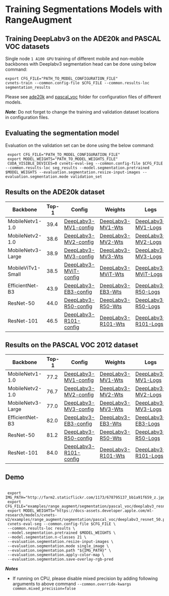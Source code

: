 # Training Segmentations Models with RangeAugment

## Training DeepLabv3 on the ADE20k and PASCAL VOC datasets

Single node `1 A100 GPU` training of different mobile and non-mobile backbones with Deeplabv3 segmentation head 
can be done using below command:

``` 
export CFG_FILE="PATH_TO_MODEL_CONFIGURATION_FILE"
cvnets-train --common.config-file $CFG_FILE --common.results-loc segmentation_results
```

Please see [ade20k](./segmentation/ade20k) and [pascal_voc](./segmentation/pascal_voc) folder for configuration files of different models.

***Note***: Do not forget to change the training and validation dataset locations in configuration files.

## Evaluating the segmentation model

Evaluation on the validation set can be done using the below command:

```
 export CFG_FILE="PATH_TO_MODEL_CONFIGURATION_FILE"
 export MODEL_WEIGHTS="PATH_TO_MODEL_WEIGHTS_FILE"
 CUDA_VISIBLE_DEVICES=0 cvnets-eval-seg --common.config-file $CFG_FILE --common.results-loc seg_results --model.segmentation.pretrained $MODEL_WEIGHTS --evaluation.segmentation.resize-input-images --evaluation.segmentation.mode validation_set
```

## Results on the ADE20k dataset

| Backbone             | Top-1 | Config                                                                     | Weights                                                                                                                     | Logs                                                                                                                               |
|----------------------|-------|----------------------------------------------------------------------------|-----------------------------------------------------------------------------------------------------------------------------|------------------------------------------------------------------------------------------------------------------------------------|
| MobileNetv1-1.0      | 39.4  | [DeepLabv3-MV1-config](segmentation/ade20k/deeplabv3_mobilenet_v1.yaml)    | [DeepLabv3-MV1-Wts](https://docs-assets.developer.apple.com/ml-research/models/cvnets-v2/examples/range_augment/segmentation/ade20k/deeplabv3_mobilenet_v1.pt)    | [DeepLabv3-MV1-Logs](https://docs-assets.developer.apple.com/ml-research/models/cvnets-v2/examples/range_augment/segmentation/ade20k/deeplabv3_mobilenet_v1_logs.txt)    |
| MobileNetv2-1.0      | 38.6  | [DeepLabv3-MV2-config](segmentation/ade20k/deeplabv3_mobilenet_v2.yaml)    | [DeepLabv3-MV2-Wts](https://docs-assets.developer.apple.com/ml-research/models/cvnets-v2/examples/range_augment/segmentation/ade20k/deeplabv3_mobilenet_v2.pt)    | [DeepLabv3-MV2-Logs](https://docs-assets.developer.apple.com/ml-research/models/cvnets-v2/examples/range_augment/segmentation/ade20k/deeplabv3_mobilenet_v2_logs.txt)    |
| MobileNetv3-Large    | 38.9  | [DeepLabv3-MV3-config](segmentation/ade20k/deeplabv3_mobilenet_v3.yaml)    | [DeepLabv3-MV3-Wts](https://docs-assets.developer.apple.com/ml-research/models/cvnets-v2/examples/range_augment/segmentation/ade20k/deeplabv3_mobilenet_v3.pt)    | [DeepLabv3-MV3-Logs](https://docs-assets.developer.apple.com/ml-research/models/cvnets-v2/examples/range_augment/segmentation/ade20k/deeplabv3_mobilenet_v3_logs.txt)    |
| MobileViTv1-Small    | 38.5  | [DeepLabv3-MViT-config](segmentation/ade20k/deeplabv3_mobilevit.yaml)      | [DeepLabv3-MViT-Wts](https://docs-assets.developer.apple.com/ml-research/models/cvnets-v2/examples/range_augment/segmentation/ade20k/deeplabv3_mobilevit.pt)      | [DeepLabv3-MViT-Logs](https://docs-assets.developer.apple.com/ml-research/models/cvnets-v2/examples/range_augment/segmentation/ade20k/deeplabv3_mobilevit_logs.txt)      |
| EfficientNet-B3      | 43.9  | [DeepLabv3-EB3-config](segmentation/ade20k/deeplabv3_efficientnet_b3.yaml) | [DeepLabv3-EB3-Wts](https://docs-assets.developer.apple.com/ml-research/models/cvnets-v2/examples/range_augment/segmentation/ade20k/deeplabv3_efficientnet_b3.pt) | [DeepLabv3-R50-Logs](https://docs-assets.developer.apple.com/ml-research/models/cvnets-v2/examples/range_augment/segmentation/ade20k/deeplabv3_efficientnet_b3_logs.txt) |
| ResNet-50            | 44.0  | [DeepLabv3-R50-config](segmentation/ade20k/deeplabv3_resnet_50.yaml)       | [DeepLabv3-R50-Wts](https://docs-assets.developer.apple.com/ml-research/models/cvnets-v2/examples/range_augment/segmentation/ade20k/deeplabv3_resnet_50.pt)       | [DeepLabv3-R50-Logs](https://docs-assets.developer.apple.com/ml-research/models/cvnets-v2/examples/range_augment/segmentation/ade20k/deeplabv3_resnet_50_logs.txt)       |
| ResNet-101           | 46.5  | [DeepLabv3-R101-config](segmentation/ade20k/deeplabv3_resnet_101.yaml)     | [DeepLabv3-R101-Wts](https://docs-assets.developer.apple.com/ml-research/models/cvnets-v2/examples/range_augment/segmentation/ade20k/deeplabv3_resnet_101.pt)     | [DeepLabv3-R101-Logs](https://docs-assets.developer.apple.com/ml-research/models/cvnets-v2/examples/range_augment/segmentation/ade20k/deeplabv3_resnet_101_logs.txt)     |


## Results on the PASCAL VOC 2012 dataset

| Backbone             | Top-1 | Config                                                                         | Weights                                                                                                                         | Logs                                                                                                                               |
|----------------------|-------|--------------------------------------------------------------------------------|---------------------------------------------------------------------------------------------------------------------------------|------------------------------------------------------------------------------------------------------------------------------------|
| MobileNetv1-1.0      | 77.2  | [DeepLabv3-MV1-config](segmentation/pascal_voc/deeplabv3_mobilenet_v1.yaml)    | [DeepLabv3-MV1-Wts](https://docs-assets.developer.apple.com/ml-research/models/cvnets-v2/examples/range_augment/segmentation/pascal_voc/deeplabv3_mobilenet_v1.pt)    | [DeepLabv3-MV1-Logs](https://docs-assets.developer.apple.com/ml-research/models/cvnets-v2/examples/range_augment/segmentation/pascal_voc/deeplabv3_mobilenet_v1_log.txt) |
| MobileNetv2-1.0      | 76.7  | [DeepLabv3-MV2-config](segmentation/pascal_voc/deeplabv3_mobilenet_v2.yaml)    | [DeepLabv3-MV2-Wts](https://docs-assets.developer.apple.com/ml-research/models/cvnets-v2/examples/range_augment/segmentation/pascal_voc/deeplabv3_mobilenet_v2.pt)    | [DeepLabv3-MV2-Logs](https://docs-assets.developer.apple.com/ml-research/models/cvnets-v2/examples/range_augment/segmentation/pascal_voc/deeplabv3_mobilenet_v2_log.txt) |
| MobileNetv3-Large    | 77.0  | [DeepLabv3-MV3-config](segmentation/pascal_voc/deeplabv3_mobilenet_v3.yaml)    | [DeepLabv3-MV3-Wts](https://docs-assets.developer.apple.com/ml-research/models/cvnets-v2/examples/range_augment/segmentation/pascal_voc/deeplabv3_mobilenet_v3.pt)    | [DeepLabv3-MV3-Logs](https://docs-assets.developer.apple.com/ml-research/models/cvnets-v2/examples/range_augment/segmentation/pascal_voc/deeplabv3_mobilenet_v3_log.txt) |
| EfficientNet-B3      | 82.0  | [DeepLabv3-EB3-config](segmentation/pascal_voc/deeplabv3_efficientnet_b3.yaml) | [DeepLabv3-EB3-Wts](https://docs-assets.developer.apple.com/ml-research/models/cvnets-v2/examples/range_augment/segmentation/pascal_voc/deeplabv3_efficientnet_b3.pt) | [DeepLabv3-EB3-Logs](https://docs-assets.developer.apple.com/ml-research/models/cvnets-v2/examples/range_augment/segmentation/pascal_voc/deeplabv3_efficientnet_b3_log.txt) |
| ResNet-50            | 81.2  | [DeepLabv3-R50-config](segmentation/pascal_voc/deeplabv3_resnet_50.yaml)       | [DeepLabv3-R50-Wts](https://docs-assets.developer.apple.com/ml-research/models/cvnets-v2/examples/range_augment/segmentation/pascal_voc/deeplabv3_resnet_50.pt)       | [DeepLabv3-R50-Logs](https://docs-assets.developer.apple.com/ml-research/models/cvnets-v2/examples/range_augment/segmentation/pascal_voc/deeplabv3_resnet_50_logs.txt)   |
| ResNet-101           | 84.0  | [DeepLabv3-R101-config](segmentation/pascal_voc/deeplabv3_resnet_101.yaml)     | [DeepLabv3-R101-Wts](https://docs-assets.developer.apple.com/ml-research/models/cvnets-v2/examples/range_augment/segmentation/pascal_voc/deeplabv3_resnet_101.pt)     | [DeepLabv3-R101-Logs](https://docs-assets.developer.apple.com/ml-research/models/cvnets-v2/examples/range_augment/segmentation/pascal_voc/deeplabv3_resnet_101_logs.txt) |

 
## Demo

```shell

 export IMG_PATH="http://farm2.staticflickr.com/1173/678795137_bb1a91f659_z.jpg"
 export CFG_FILE="examples/range_augment/segmentation/pascal_voc/deeplabv3_resnet_50.yaml"
 export MODEL_WEIGHTS="https://docs-assets.developer.apple.com/ml-research/models/cvnets-v2/examples/range_augment/segmentation/pascal_voc/deeplabv3_resnet_50.pt"
 cvnets-eval-seg --common.config-file $CFG_FILE \
 --common.results-loc results \
 --model.segmentation.pretrained $MODEL_WEIGHTS \
 --model.segmentation.n-classes 21 \
 --evaluation.segmentation.resize-input-images \
 --evaluation.segmentation.mode single_image \
 --evaluation.segmentation.path "${IMG_PATH}" \
 --evaluation.segmentation.apply-color-map \
 --evaluation.segmentation.save-overlay-rgb-pred
```

***Notes***
   * If running on CPU, please disable mixed precision by adding following arguments to above command `--common.override-kwargs common.mixed_precision=false`